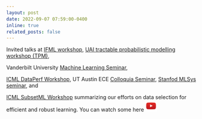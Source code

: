 ```yaml
---
layout: post
date: 2022-09-07 07:59:00-0400
inline: true
related_posts: false
---
```


<!-- A simple inline announcement with Markdown emoji! :sparkles: :smile: -->

Invited talks at [IFML workshop](https://ifml-uw.github.io/IFML-Workshop-2023/), [UAI tractable probabilistic modelling workshop (TPM)](https://tractable-probabilistic-modeling.github.io/tpm2022/), 
<!-- <a href="https://youtu.be/0XOlT8afiWE"><img src="assets/img/youtube3.png" alt="Watch" style="width:33px;height:30px"></a>,  -->
Vanderbilt University [Machine Learning Seminar](https://www.youtube.com/playlist?list=PLExMLJgvoXpizhYU-phqbTFiRNNkICJ_L), 
<!-- <a href="https://www.youtube.com/watch?v=LszEyqfhW3I&list=PLExMLJgvoXpizhYU-phqbTFiRNNkICJ_L&index=17"><img src="assets/img/youtube3.png" alt="Watch" style="width:33px;height:30px"></a>, -->
[ICML DataPerf Workshop](https://sites.google.com/view/dataperf2022), UT Austin ECE 
[Colloquia Seminar](https://www.ece.utexas.edu/events/efficient-and-robust-learning-massive-datasets), [Stanfod MLSys seminar](https://mlsys.stanford.edu/), and
<!-- <a href="https://www.youtube.com/watch?v=Bmn8SNojTlA"><img src="assets/img/youtube3.png" alt="Watch" style="width:33px;height:30px"></a> -->
[ICML SubsetML Workshop](https://sites.google.com/view/sparsity-workshop-2021) summarizing our efforts on data selection for efficient and robust learning. You can watch some here <a href="teaching_talks/#talks"><img src="assets/img/youtube3.png" alt="Watch" style="width:30px;height:30px"></a>
<!-- Some talks are available [here](http://127.0.0.1:4000/teaching/). -->
